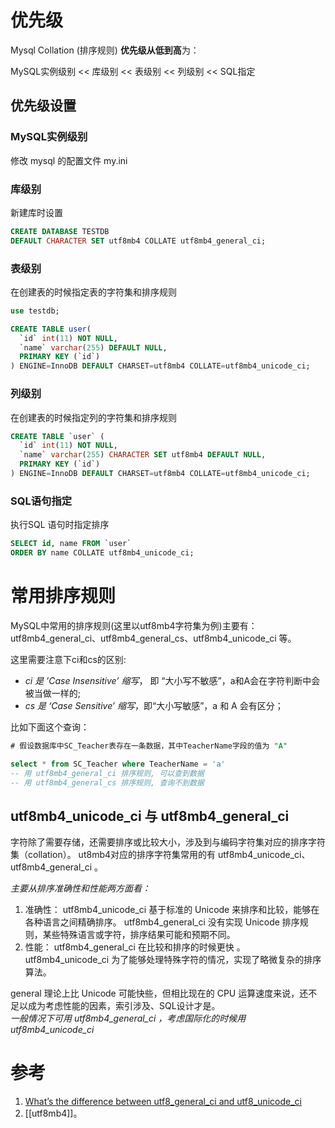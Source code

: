 # 优先级
Mysql Collation (排序规则) **优先级从低到高**为：

MySQL实例级别 <<  库级别 <<  表级别 << 列级别 << SQL指定

## 优先级设置
###  MySQL实例级别

修改 mysql 的配置文件 my.ini

### 库级别
新建库时设置
```sql
CREATE DATABASE TESTDB 
DEFAULT CHARACTER SET utf8mb4 COLLATE utf8mb4_general_ci;
```

### 表级别
在创建表的时候指定表的字符集和排序规则

```sql
use testdb;

CREATE TABLE user(
  `id` int(11) NOT NULL,
  `name` varchar(255) DEFAULT NULL,
  PRIMARY KEY (`id`)
) ENGINE=InnoDB DEFAULT CHARSET=utf8mb4 COLLATE=utf8mb4_unicode_ci;

```


### 列级别
在创建表的时候指定列的字符集和排序规则
```sql
CREATE TABLE `user` (
  `id` int(11) NOT NULL,
  `name` varchar(255) CHARACTER SET utf8mb4 DEFAULT NULL,
  PRIMARY KEY (`id`)
) ENGINE=InnoDB DEFAULT CHARSET=utf8mb4 COLLATE=utf8mb4_unicode_ci;
```

### SQL语句指定
执行SQL 语句时指定排序
```sql
SELECT id, name FROM `user` 
ORDER BY name COLLATE utf8mb4_unicode_ci;
```


# 常用排序规则

MySQL中常用的排序规则(这里以utf8mb4字符集为例)主要有：utf8mb4_general_ci、utf8mb4_general_cs、utf8mb4_unicode_ci 等。

这里需要注意下ci和cs的区别:

-   *ci 是 ’Case Insensitive’ 缩写*， 即 “大小写不敏感”，a和A会在字符判断中会被当做一样的;
-  *cs 是 ‘Case Sensitive’ 缩写*，即“大小写敏感”，a 和 A 会有区分；

比如下面这个查询：

```sql
# 假设数据库中SC_Teacher表存在一条数据，其中TeacherName字段的值为 "A"

select * from SC_Teacher where TeacherName = 'a' 
-- 用 utf8mb4_general_ci 排序规则, 可以查到数据
-- 用 utf8mb4_general_cs 排序规则, 查询不到数据
```

## utf8mb4_unicode_ci 与 utf8mb4_general_ci 

字符除了需要存储，还需要排序或比较大小，涉及到与编码字符集对应的排序字符集（collation）。
ut8mb4对应的排序字符集常用的有 utf8mb4_unicode_ci、utf8mb4_general_ci 。

_主要从排序准确性和性能两方面看：_

1. 准确性： 
    utf8mb4_unicode_ci 基于标准的 Unicode 来排序和比较，能够在各种语言之间精确排序。 
    utf8mb4_general_ci 没有实现 Unicode 排序规则，某些特殊语言或字符，排序结果可能和预期不同。    
2. 性能：
    utf8mb4_general_ci 在比较和排序的时候更快 。
    utf8mb4_unicode_ci 为了能够处理特殊字符的情况，实现了略微复杂的排序算法。  

general 理论上比 Unicode 可能快些，但相比现在的 CPU 运算速度来说，还不足以成为考虑性能的因素，索引涉及、SQL设计才是。  
*一般情况下可用 utf8mb4_general_ci ，考虑国际化的时候用 utf8mb4_unicode_ci*

# 参考
1. [What’s the difference between utf8_general_ci and utf8_unicode_ci](https://stackoverflow.com/questions/766809/whats-the-difference-between-utf8-general-ci-and-utf8-unicode-ci)
2. [[utf8mb4]]。

